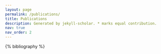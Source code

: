 ```yaml
---
layout: page
permalink: /publications/
title: Publications
description: Generated by jekyll-scholar. * marks equal contribution.
nav: true
nav_order: 2
---
```


<!-- _pages/publications.md -->
<div class="publications">

{% bibliography %}

</div>
